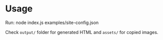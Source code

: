 # Usage

Run:
node index.js examples/site-config.json


Check `output/` folder for generated HTML and `assets/` for copied images.